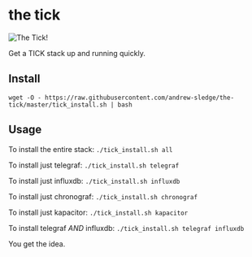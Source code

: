 # the tick 
![The Tick!](http://i.imgur.com/BltBTM4.jpg)

Get a TICK stack up and running quickly.

## Install

`wget -O - https://raw.githubusercontent.com/andrew-sledge/the-tick/master/tick_install.sh | bash`

## Usage
To install the entire stack:
`./tick_install.sh all`

To install just telegraf:
`./tick_install.sh telegraf`

To install just influxdb:
`./tick_install.sh influxdb`

To install just chronograf:
`./tick_install.sh chronograf`

To install just kapacitor:
`./tick_install.sh kapacitor`

To install telegraf *AND* influxdb:
`./tick_install.sh telegraf influxdb`

You get the idea.
